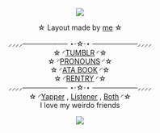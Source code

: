 <p align="center">
<img src="https://64.media.tumblr.com/735f978288e8ebdd7e83cf7fa26a3cd9/0168fb3443ff4286-a2/s1280x1920/a338bc035363b0ab65af468384a3a4401ba6742e.gifv">
  <div align="center"

 ☆ Layout made by [me](https://www.tumblr.com/check1t/795306635658723328/sunday-tumblr-layout) ☆

⸝⸝⸝⸝───────── ⋆⋅☆⋅⋆ ─────────⸝⸝⸝⸝<br>
☆ ◜[TUMBLR](https://www.tumblr.com/check1t) ◜☆<br> ☆ ◜[PRONOUNS](https://pronouns.cc/@V1NCENSE) ◜☆<br> ☆ ◜[ATA BOOK](https://vinyl.atabook.org/) ◜☆<br> ☆ ◜[RENTRY](https://rentry.co/undyingmydeimos) ◜☆<br>
⸝⸝⸝⸝───────── ⋆⋅☆⋅⋆ ─────────⸝⸝⸝⸝<br>
☆ ◜[Yapper](https://github.com/phaexie) , [Listener](https://github.com/ToasterTheFox) , [Both](https://github.com/V1NCENSE) ◜☆<br>
I love my weirdo friends

<img src="https://media.discordapp.net/attachments/1013237702587580446/1419324432568029204/sunday_plain.png?ex=68d15862&is=68d006e2&hm=a720b077e90e449b05cb41cb1872af1440dc35a177b1551dea6cf5bc46dc2660&=&format=webp&quality=lossless&width=1408&height=589"/>
